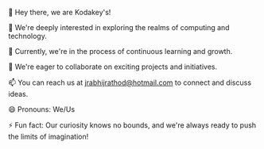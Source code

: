 👋 Hey there, we are Kodakey's!

👀 We're deeply interested in exploring the realms of computing and technology.

🌱 Currently, we're in the process of continuous learning and growth.

💞️ We're eager to collaborate on exciting projects and initiatives.

📫 You can reach us at jrabhijrathod@hotmail.com to connect and discuss ideas.

😄 Pronouns: We/Us

⚡ Fun fact: Our curiosity knows no bounds, and we're always ready to push the limits of imagination!

<!--
kodakkey/kodakkey is a ✨ special ✨ repository because its `README.md` (this file) appears on your GitHub profile.
You can click the Preview link to take a look at your changes.
-->
